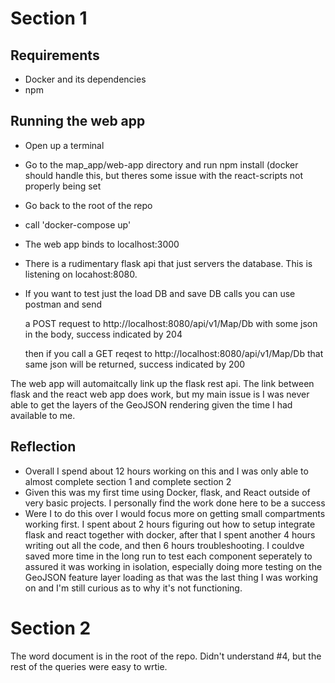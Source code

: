 # Section 1


## Requirements
* Docker and its dependencies
* npm

## Running the web app
* Open up a terminal
* Go to the map_app/web-app directory and run npm install (docker should handle this, but theres some issue with the react-scripts not properly being set
* Go back to the root of the repo 
* call 'docker-compose up'
* The web app binds to localhost:3000
* There is a rudimentary flask api that just servers the database. This is listening on locahost:8080.
* If you want to test just the load DB and save DB calls you can use postman and send

    a POST request to http://localhost:8080/api/v1/Map/Db with some json in the body, success indicated by 204
    
    then if you call a GET reqest to http://localhost:8080/api/v1/Map/Db that same json will be returned, success indicated by 200

The web app will automaitcally link up the flask rest api. 
The link between flask and the react web app does work, but my main issue is I was never able to get the layers of the GeoJSON rendering given the time I had available to me.

## Reflection
* Overall I spend about 12 hours working on this and I was only able to almost complete section 1 and complete section 2
* Given this was my first time using Docker, flask, and React outside of very basic projects. I personally find the work done here to be a success
* Were I to do this over I would focus more on getting small compartments working first. I spent about 2 hours figuring out how to setup integrate flask and react together with docker, after that I spent another 4 hours writing out all the code, and then 6 hours troubleshooting. I couldve saved more time in the long run to test each component seperately to assured it was working in isolation, especially doing more testing on the GeoJSON feature layer loading as that was the last thing I was working on and I'm still curious as to why it's not functioning.

# Section 2

The word document is in the root of the repo. Didn't understand #4, but the rest of the queries were easy to wrtie.
